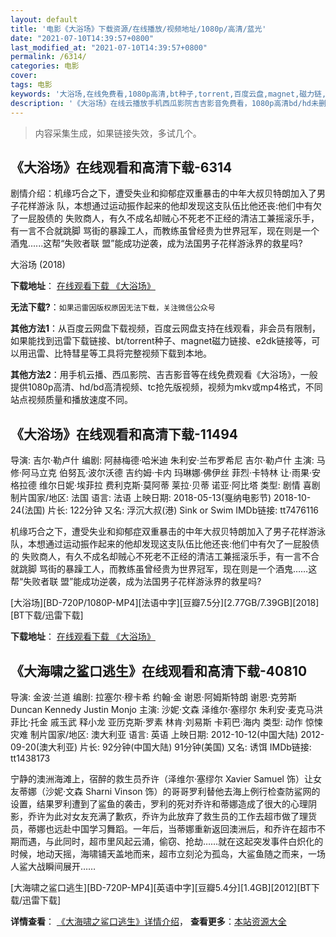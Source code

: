 ```yaml
---
layout: default
title: '电影《大浴场》下载资源/在线播放/视频地址/1080p/高清/蓝光'
date: "2021-07-10T14:39:57+0800"
last_modified_at: "2021-07-10T14:39:57+0800"
permalink: /6314/
categories: 电影
cover:
tags: 电影
keywords: '大浴场,在线免费看,1080p高清,bt种子,torrent,百度云盘,magnet,磁力链,迅雷下载资源'
description: '《大浴场》在线云播放手机西瓜影院吉吉影音免费看，1080p高清bd/hd未删减完整版和tc抢先枪版，mkv/mp4格式，附带bt/torrent种子、magnet/磁力链、百度云盘、网盘资源迅雷下载链接'
---
```


>内容采集生成，如果链接失效，多试几个。


## 《大浴场》在线观看和高清下载-6314

剧情介绍：机缘巧合之下，遭受失业和抑郁症双重暴击的中年大叔贝特朗加入了男子花样游泳 队，本想通过运动振作起来的他却发现这支队伍比他还丧:他们中有欠了一屁股债的 失败商人，有久不成名却贼心不死老不正经的清洁工兼摇滚乐手，有一言不合就跳脚 骂街的暴躁工人，而教练虽曾经贵为世界冠军，现在则是一个酒鬼......这帮“失败者联 盟”能成功逆袭，成为法国男子花样游泳界的救星吗?


大浴场 (2018)

**下载地址**： [在线观看下载 《大浴场》](https://www.btbtdy.me/btdy/dy15080.html) 


**无法下载?**：`如果迅雷因版权原因无法下载，关注微信公众号 `

**其他方法1**：从百度云网盘下载视频，百度云网盘支持在线观看，非会员有限制，如果能找到迅雷下载链接、bt/torrent种子、magnet磁力链接、e2dk链接等，可以用迅雷、比特彗星等工具将完整视频下载到本地。

**其他方法2**：用手机云播、西瓜影院、吉吉影音等在线免费观看《大浴场》，一般提供1080p高清、hd/bd高清视频、tc抢先版视频，视频为mkv或mp4格式，不同站点视频质量和播放速度不同。


## 《大浴场》在线观看和高清下载-11494

导演: 吉尔·勒卢什 编剧: 阿赫梅德·哈米迪 朱利安·兰布罗希尼 吉尔·勒卢什 主演: 马修·阿马立克 伯努瓦·波尔沃德 吉约姆·卡内 玛琳娜·佛伊丝 菲烈·卡特林 让·雨果·安格拉德 维尔日妮·埃菲拉 费利克斯·莫阿蒂 莱拉·贝蒂 诺亚·阿比塔 类型: 剧情 喜剧 制片国家/地区: 法国 语言: 法语 上映日期: 2018-05-13(戛纳电影节) 2018-10-24(法国) 片长: 122分钟 又名: 浮沉大叔(港) Sink or Swim IMDb链接: tt7476116

机缘巧合之下，遭受失业和抑郁症双重暴击的中年大叔贝特朗加入了男子花样游泳 队，本想通过运动振作起来的他却发现这支队伍比他还丧:他们中有欠了一屁股债的 失败商人，有久不成名却贼心不死老不正经的清洁工兼摇滚乐手，有一言不合就跳脚 骂街的暴躁工人，而教练虽曾经贵为世界冠军，现在则是一个酒鬼……这帮“失败者联 盟”能成功逆袭，成为法国男子花样游泳界的救星吗?


[大浴场][BD-720P/1080P-MP4][法语中字][豆瓣7.5分][2.77GB/7.39GB][2018][BT下载/迅雷下载]

**下载地址**： [在线观看下载 《大浴场》](https://www.btdx8.com/torrent/dyc_2018.html) 


## 《大海啸之鲨口逃生》在线观看和高清下载-40810

导演: 金波·兰道 编剧: 拉塞尔·穆卡希 约翰·金 谢恩·阿姆斯特朗 谢恩·克劳斯 Duncan Kennedy Justin Monjo 主演: 沙妮·文森 泽维尔·塞缪尔 朱利安·麦克马洪 菲比·托金 戚玉武 释小龙 亚历克斯·罗素 林肯·刘易斯 卡莉巴·海内 类型: 动作 惊悚 灾难 制片国家/地区: 澳大利亚 语言: 英语 上映日期: 2012-10-12(中国大陆) 2012-09-20(澳大利亚) 片长: 92分钟(中国大陆) 91分钟(美国) 又名: 诱饵 IMDb链接: tt1438173

宁静的澳洲海滩上，宿醉的救生员乔许（泽维尔·塞缪尔 Xavier Samuel 饰）让女友蒂娜（沙妮·文森 Sharni Vinson 饰）的哥哥罗利替他去海上例行检查防鲨网的设置，结果罗利遭到了鲨鱼的袭击，罗利的死对乔许和蒂娜造成了很大的心理阴影，乔许为此对女友充满了歉疚，乔许为此放弃了救生员的工作去超市做了理货员，蒂娜也远赴中国学习舞蹈。一年后，当蒂娜重新返回澳洲后，和乔许在超市不期而遇，与此同时，超市里风起云涌，偷窃、抢劫……就在这起突发事件白炽化的时候，地动天摇，海啸铺天盖地而来，超市立刻沦为孤岛，大鲨鱼随之而来，一场人鲨大战瞬间展开……


[大海啸之鲨口逃生][BD-720P-MP4][英语中字][豆瓣5.4分][1.4GB][2012][BT下载/迅雷下载]

**详情查看**： [《大海啸之鲨口逃生》详情介绍](/movie/40810/)， **查看更多**：[本站资源大全](/movie/t/all/)

